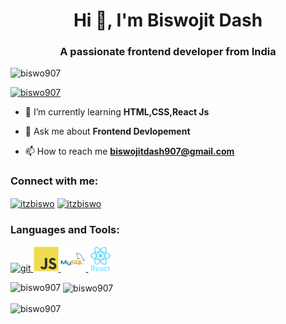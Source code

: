 <h1 align="center">Hi 👋, I'm Biswojit Dash</h1>
<h3 align="center">A passionate frontend developer from India</h3>

<p align="left"> <img src="https://komarev.com/ghpvc/?username=biswo907&label=Profile%20views&color=0e75b6&style=flat" alt="biswo907" /> </p>

<p align="left"> <a href="https://github.com/ryo-ma/github-profile-trophy"><img src="https://github-profile-trophy.vercel.app/?username=biswo907" alt="biswo907" /></a> </p>

- 🌱 I’m currently learning **HTML,CSS,React Js**

- 💬 Ask me about **Frontend Devlopement**

- 📫 How to reach me **biswojitdash907@gmail.com**

<h3 align="left">Connect with me:</h3>
<p align="left">
<a href="https://www.facebook.com/profile.php?id=100022884964272" target="_blank"><img align="center" src="https://raw.githubusercontent.com/rahuldkjain/github-profile-readme-generator/master/src/images/icons/Social/facebook.svg" alt="itzbiswo" height="30" width="40" /></a>
<a href="https://instagram.com/itzbiswo" target="_blank"><img align="center" src="https://raw.githubusercontent.com/rahuldkjain/github-profile-readme-generator/master/src/images/icons/Social/instagram.svg" alt="itzbiswo" height="30" width="40" /></a>
</p>

<h3 align="left">Languages and Tools:</h3>
<p align="left"> <a href="https://git-scm.com/" target="_blank" rel="noreferrer"> <img src="https://www.vectorlogo.zone/logos/git-scm/git-scm-icon.svg" alt="git" width="40" height="40"/> </a> <a href="https://developer.mozilla.org/en-US/docs/Web/JavaScript" target="_blank" rel="noreferrer"> <img src="https://raw.githubusercontent.com/devicons/devicon/master/icons/javascript/javascript-original.svg" alt="javascript" width="40" height="40"/> </a> <a href="https://www.mysql.com/" target="_blank" rel="noreferrer"> <img src="https://raw.githubusercontent.com/devicons/devicon/master/icons/mysql/mysql-original-wordmark.svg" alt="mysql" width="40" height="40"/> </a> <a href="https://reactjs.org/" target="_blank" rel="noreferrer"> <img src="https://raw.githubusercontent.com/devicons/devicon/master/icons/react/react-original-wordmark.svg" alt="react" width="40" height="40"/> </a> </p>

<p><img align="left" src="https://github-readme-stats.vercel.app/api/top-langs?username=biswo907&show_icons=true&locale=en&layout=compact" alt="biswo907" /></p>

<p>&nbsp;<img align="center" src="https://github-readme-stats.vercel.app/api?username=biswo907&show_icons=true&locale=en" alt="biswo907" /></p>

<p><img align="center" src="https://github-readme-streak-stats.herokuapp.com/?user=biswo907&" alt="biswo907" /></p>

